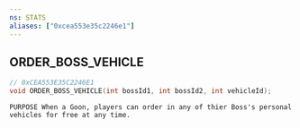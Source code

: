 ```yaml
---
ns: STATS
aliases: ["0xcea553e35c2246e1"]
---
```

## ORDER_BOSS_VEHICLE

```c
// 0xCEA553E35C2246E1
void ORDER_BOSS_VEHICLE(int bossId1, int bossId2, int vehicleId);
```

```
PURPOSE When a Goon, players can order in any of thier Boss's personal vehicles for free at any time.
```
